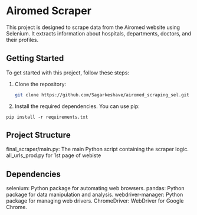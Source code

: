 # Airomed Scraper

This project is designed to scrape data from the Airomed website using Selenium. It extracts information about hospitals, departments, doctors, and their profiles.

## Getting Started

To get started with this project, follow these steps:

1. Clone the repository:

   ```bash
   git clone https://github.com/Sagarkeshave/airomed_scraping_sel.git
   ```
2. Install the required dependencies. You can use pip:

```
pip install -r requirements.txt
```

## Project Structure
final_scraper/main.py: The main Python script containing the scraper logic.
all_urls_prod.py  for 1st page of webiste

## Dependencies
selenium: Python package for automating web browsers.
pandas: Python package for data manipulation and analysis.
webdriver-manager: Python package for managing web drivers.
ChromeDriver: WebDriver for Google Chrome.
